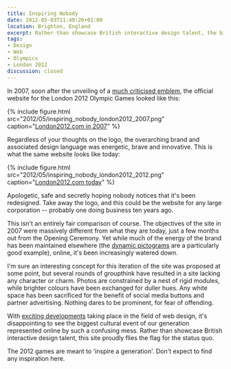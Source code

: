 ```yaml
---
title: Inspiring Nobody
date: 2012-05-03T11:49:26+01:00
location: Brighton, England
excerpt: Rather than showcase British interactive design talent, the biggest cultural event of our generation has been represented online by an uninspired mess that flies the flag for the status quo.
tags:
- Design
- Web
- Olympics
- London 2012
discussion: closed
---
```

In 2007, soon after the unveiling of a [much criticised emblem][1], the official website for the London 2012 Olympic Games looked like this:

{% include figure.html
  src="2012/05/inspiring_nobody_london2012_2007.png"
  caption="[London2012.com in 2007](http://web.archive.org/web/20070910112153/http://london2012.com/)"
%}

Regardless of your thoughts on the logo, the overarching brand and associated design language was energetic, brave and innovative. This is what the same website looks like today:

{% include figure.html
  src="2012/05/inspiring_nobody_london2012_2012.png"
  caption="[London2012.com today](http://web.archive.org/web/20120503215130/http://london2012.com/)"
%}

Apologetic, safe and secretly hoping nobody notices that it's been redesigned. Take away the logo, and this could be the website for any large corporation -- probably one doing business ten years ago.

This isn't an entirely fair comparison of course. The objectives of the site in 2007 were massively different from what they are today, just a few months out from the Opening Ceremony. Yet while much of the energy of the brand has been maintained elsewhere (the [dynamic pictograms][2] are a particularly good example), online, it's been increasingly watered down.

I'm sure an interesting concept for this iteration of the site was proposed at some point, but several rounds of groupthink have resulted in a site lacking any character or charm. Photos are constrained by a nest of rigid modules, while brighter colours have been exchanged for duller hues. Any white space has been sacrificed for the benefit of social media buttons and partner advertising. Nothing dares to be prominent, for fear of offending.

With [exciting developments][3] taking place in the field of web design, it's disappointing to see the biggest cultural event of our generation represented online by such a confusing mess. Rather than showcase British interactive design talent, this site proudly flies the flag for the status quo.

The 2012 games are meant to 'inspire a generation'. Don't expect to find any inspiration here.

[1]: http://lloydyweb.paulrobertlloyd.com/blog/2007/06/2012_and_all_that.php
[2]: http://creativereview.co.uk/cr-blog/2009/october/london-2012-pictograms
[3]: http://alistapart.com/articles/responsive-web-design/
